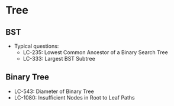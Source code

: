 # Tree

## BST
- Typical questions:
	- LC-235: Lowest Common Ancestor of a Binary Search Tree
	- LC-333: Largest BST Subtree

## Binary Tree
- LC-543: Diameter of Binary Tree
- LC-1080: Insufficient Nodes in Root to Leaf Paths
